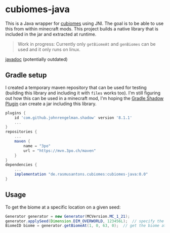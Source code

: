 # cubiomes-java
This is a Java wrapper for [cubiomes](https://github.com/Cubitect/cubiomes/) using JNI.
The goal is to be able to use this from within minecraft mods.
This project builds a native library that is included in the jar and extracted at runtime.

> Work in progress: Currently only `getBiomeAt` and `genBiomes` can be used and it only runs on linux.

[javadoc](https://3po.ch/cubiomes-java) (potentially outdated)

## Gradle setup
I created a temporary maven repository that can be used for testing (building this library and including it with `files` works too).
I'm still figuring out how this can be used in a minecraft mod, I'm hoping the [Gradle Shadow Plugin](https://imperceptiblethoughts.com/shadow/) can create a jar including this library.
```groovy
plugins {
    id 'com.github.johnrengelman.shadow' version '8.1.1'
    ...
}
repositories {
    ...
    maven {
        name = "3po"
        url = "https://mvn.3po.ch/maven"
    }
}
dependencies {
    ...
    implementation "de.rasmusantons.cubiomes:cubiomes-java:0.0"
}
```

## Usage
To get the biome at a specific location on a given seed:
```java
Generator generator = new Generator(MCVersion.MC_1_21);
generator.applySeed(Dimension.DIM_OVERWORLD, 123456L);  // specify the dimension and the seed
BiomeID biome = generator.getBiomeAt(1, 0, 63, 0);  // get the biome at (0, 63, 0) with a scale of 1
```
